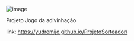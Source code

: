 ![image](https://github.com/YudRemijo/ProjetoSorteador/assets/138615568/27617a64-5a14-4295-9ce4-4381b67b7e14)


Projeto Jogo da adivinhação

link: https://yudremijo.github.io/ProjetoSorteador/
